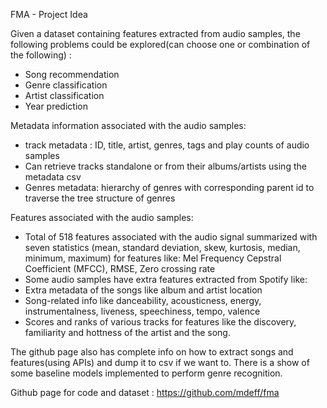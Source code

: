 FMA - Project Idea

Given a dataset containing features extracted from audio samples, the following problems could be explored(can choose one or combination of the following) : 
* Song recommendation
* Genre classification
* Artist classification
* Year prediction

Metadata information associated with the audio samples:
* track metadata : ID, title, artist, genres, tags and play counts of audio samples
* Can retrieve tracks standalone or from their albums/artists using the metadata csv
* Genres metadata: hierarchy of genres with corresponding parent id to traverse the tree structure of genres

Features associated with the audio samples:
* Total of 518 features associated with the audio signal summarized with seven statistics (mean, standard deviation, skew, kurtosis, median, minimum, maximum) for features like:
Mel Frequency Cepstral Coefficient (MFCC), RMSE, Zero crossing rate
* Some audio samples have extra features extracted from Spotify like:
* Extra metadata of the songs like album and artist location
* Song-related info like danceability, acousticness, energy, instrumentalness, liveness, speechiness, tempo, valence
* Scores and ranks of various tracks for features like the discovery, familiarity and hottness of the artist and the song.

The github page also has complete info on how to extract songs and features(using APIs) and dump it to csv if we want to. There is a show of some baseline models implemented to perform genre recognition. 

Github page for code and dataset : https://github.com/mdeff/fma

